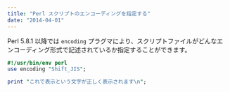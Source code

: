 ```yaml
---
title: "Perl スクリプトのエンコーディングを指定する"
date: "2014-04-01"
---
```


Perl 5.8.1 以降では `encoding` プラグマにより、スクリプトファイルがどんなエンコーディング形式で記述されているか指定することができます。

```perl
#!/usr/bin/env perl
use encoding "Shift_JIS";

print "これで表示という文字が正しく表示されます\n";
```


